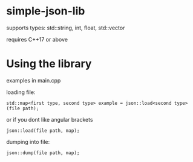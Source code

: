 # simple-json-lib

supports types: std::string, int, float, std::vector

requires C++17 or above

# Using the library
examples in main.cpp

loading file:

```std::map<first type, second type> example = json::load<second type>(file path);```

or if you dont like angular brackets

```json::load(file path, map);```


dumping into file:

```json::dump(file path, map);```
